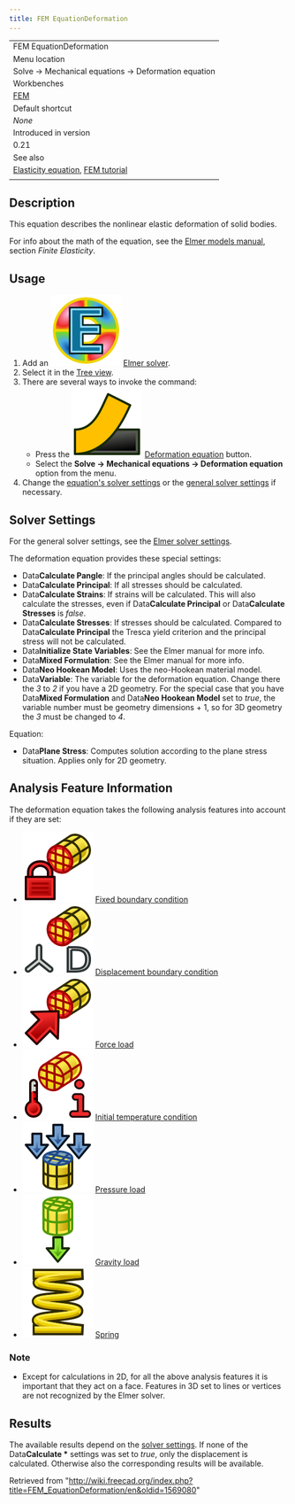 ```yaml
---
title: FEM EquationDeformation
---
```


|                                                                                                                       |
| --------------------------------------------------------------------------------------------------------------------- |
| FEM EquationDeformation                                                                                               |
| Menu location                                                                                                         |
| Solve → Mechanical equations → Deformation equation                                                                   |
| Workbenches                                                                                                           |
| [FEM](/FEM_Workbench "FEM Workbench")                                                                                 |
| Default shortcut                                                                                                      |
| _None_                                                                                                                |
| Introduced in version                                                                                                 |
| 0.21                                                                                                                  |
| See also                                                                                                              |
| [Elasticity equation](/FEM_EquationElasticity "FEM EquationElasticity"), [FEM tutorial](/FEM_tutorial "FEM tutorial") |
|                                                                                                                       |

## Description

This equation describes the nonlinear elastic deformation of solid bodies.

For info about the math of the equation, see the [Elmer models manual](http://www.elmerfem.org/blog/documentation/), section _Finite Elasticity_.

## Usage

1. Add an ![](/src/assets/images/FEM_SolverElmer.svg) [Elmer solver](/FEM_SolverElmer#Equations "FEM SolverElmer").
2. Select it in the [Tree view](/Tree_view "Tree view").
3. There are several ways to invoke the command:
   - Press the ![](/src/assets/images/FEM_EquationDeformation.svg) [Deformation equation](/FEM_EquationDeformation "FEM EquationDeformation") button.
   - Select the **Solve → Mechanical equations → Deformation equation** option from the menu.
4. Change the [equation's solver settings](#Solver_Settings) or the [general solver settings](/FEM_SolverElmer_SolverSettings "FEM SolverElmer SolverSettings") if necessary.

## Solver Settings

For the general solver settings, see the [Elmer solver settings](/FEM_SolverElmer_SolverSettings "FEM SolverElmer SolverSettings").

The deformation equation provides these special settings:

- Data**Calculate Pangle**: If the principal angles should be calculated.
- Data**Calculate Principal**: If all stresses should be calculated.
- Data**Calculate Strains**: If strains will be calculated. This will also calculate the stresses, even if Data**Calculate Principal** or Data**Calculate Stresses** is _false_.
- Data**Calculate Stresses**: If stresses should be calculated. Compared to Data**Calculate Principal** the Tresca yield criterion and the principal stress will not be calculated.
- Data**Initialize State Variables**: See the Elmer manual for more info.
- Data**Mixed Formulation**: See the Elmer manual for more info.
- Data**Neo Hookean Model**: Uses the neo-Hookean material model.
- Data**Variable**: The variable for the deformation equation. Change there the _3_ to _2_ if you have a 2D geometry. For the special case that you have Data**Mixed Formulation** and Data**Neo Hookean Model** set to _true_, the variable number must be geometry dimensions + 1, so for 3D geometry the _3_ must be changed to _4_.

Equation:

- Data**Plane Stress**: Computes solution according to the plane stress situation. Applies only for 2D geometry.

## Analysis Feature Information

The deformation equation takes the following analysis features into account if they are set:

- ![](/src/assets/images/FEM_ConstraintFixed.svg) [Fixed boundary condition](/FEM_ConstraintFixed "FEM ConstraintFixed")
- ![](/src/assets/images/FEM_ConstraintDisplacement.svg) [Displacement boundary condition](/FEM_ConstraintDisplacement "FEM ConstraintDisplacement")
- ![](/src/assets/images/FEM_ConstraintForce.svg) [Force load](/FEM_ConstraintForce "FEM ConstraintForce")
- ![](/src/assets/images/FEM_ConstraintInitialTemperature.svg) [Initial temperature condition](/FEM_ConstraintInitialTemperature "FEM ConstraintInitialTemperature")
- ![](/src/assets/images/FEM_ConstraintPressure.svg) [Pressure load](/FEM_ConstraintPressure "FEM ConstraintPressure")
- ![](/src/assets/images/FEM_ConstraintSelfWeight.svg) [Gravity load](/FEM_ConstraintSelfWeight "FEM ConstraintSelfWeight")
- ![](/src/assets/images/FEM_ConstraintSpring.svg) [Spring](/FEM_ConstraintSpring "FEM ConstraintSpring")

### Note

- Except for calculations in 2D, for all the above analysis features it is important that they act on a face. Features in 3D set to lines or vertices are not recognized by the Elmer solver.

## Results

The available results depend on the [solver settings](#Solver_Settings). If none of the Data**Calculate \*** settings was set to _true_, only the displacement is calculated. Otherwise also the corresponding results will be available.

Retrieved from "<http://wiki.freecad.org/index.php?title=FEM_EquationDeformation/en&oldid=1569080>"
